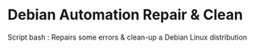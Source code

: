 # Debian Automation Repair & Clean

Script bash : Repairs some errors &amp; clean-up a Debian Linux distribution


